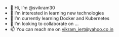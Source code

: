 - 👋 Hi, I’m @svikram30
- 👀 I’m interested in learning new technologies
- 🌱 I’m currently learning Docker and Kubernetes
- 💞️ I’m looking to collaborate on ...
- 📫 You can reach me on vikram_iert@yahoo.co.in

<!---
svikram30/svikram30 is a ✨ special ✨ repository because its `README.md` (this file) appears on your GitHub profile.
You can click the Preview link to take a look at your changes.
--->

